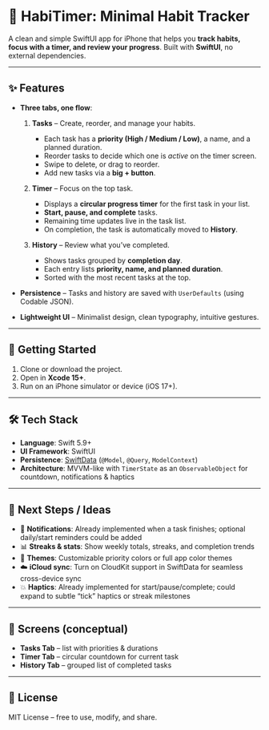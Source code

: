 # 📱 HabiTimer: Minimal Habit Tracker

A clean and simple SwiftUI app for iPhone that helps you **track habits, focus with a timer, and review your progress**.
Built with **SwiftUI**, no external dependencies.

---

## ✨ Features

* **Three tabs, one flow**:

  1. **Tasks** – Create, reorder, and manage your habits.

     * Each task has a **priority (High / Medium / Low)**, a name, and a planned duration.
     * Reorder tasks to decide which one is *active* on the timer screen.
     * Swipe to delete, or drag to reorder.
     * Add new tasks via a **big + button**.
  2. **Timer** – Focus on the top task.

     * Displays a **circular progress timer** for the first task in your list.
     * **Start, pause, and complete** tasks.
     * Remaining time updates live in the task list.
     * On completion, the task is automatically moved to **History**.
  3. **History** – Review what you’ve completed.

     * Shows tasks grouped by **completion day**.
     * Each entry lists **priority, name, and planned duration**.
     * Sorted with the most recent tasks at the top.

* **Persistence** – Tasks and history are saved with `UserDefaults` (using Codable JSON).

* **Lightweight UI** – Minimalist design, clean typography, intuitive gestures.

---

## 🚀 Getting Started

1. Clone or download the project.
2. Open in **Xcode 15+**.
3. Run on an iPhone simulator or device (iOS 17+).

---

## 🛠 Tech Stack

* **Language**: Swift 5.9+
* **UI Framework**: SwiftUI
* **Persistence**: [SwiftData](https://developer.apple.com/xcode/swiftdata/) (`@Model`, `@Query`, `ModelContext`)
* **Architecture**: MVVM-like with `TimerState` as an `ObservableObject` for countdown, notifications & haptics

---

## 🧩 Next Steps / Ideas

* 🔔 **Notifications**: Already implemented when a task finishes; optional daily/start reminders could be added
* 📊 **Streaks & stats**: Show weekly totals, streaks, and completion trends
* 🌈 **Themes**: Customizable priority colors or full app color themes
* ☁️ **iCloud sync**: Turn on CloudKit support in SwiftData for seamless cross-device sync
* 💥 **Haptics**: Already implemented for start/pause/complete; could expand to subtle “tick” haptics or streak milestones

---

## 📸 Screens (conceptual)

* **Tasks Tab** – list with priorities & durations
* **Timer Tab** – circular countdown for current task
* **History Tab** – grouped list of completed tasks

---

## 📄 License

MIT License – free to use, modify, and share.
